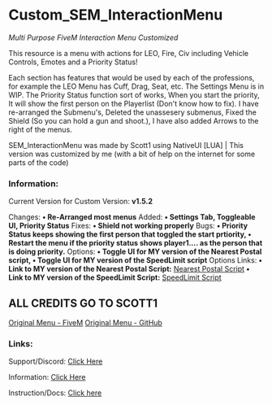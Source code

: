 # Custom_SEM_InteractionMenu
*Multi Purpose FiveM Interaction Menu Customized*

This resource is a menu with actions for LEO, Fire, Civ including Vehicle Controls, Emotes and a Priority Status!

Each section has features that would be used by each of the professions, for example the LEO Menu has Cuff, Drag, Seat, etc.
The Settings Menu is in WIP. The Priority Status function sort of works, When you start the priority, It will show the first person on the Playerlist (Don't know how to fix).
I have re-arranged the Submenu's, Deleted the unassesery submenus, Fixed the Shield (So you can hold a gun and shoot.), I have also added Arrows to the right of the menus.

SEM_InteractionMenu was made by Scott1 using NativeUI [LUA] | This version was customized by me (with a bit of help on the internet for some parts of the code)


### Information:
Current Version for Custom Version: **v1.5.2**

Changes: **• Re-Arranged most menus**
Added: **• Settings Tab, Toggleable UI, Priority Status**
Fixes: **• Shield not working properly**
Bugs: **• Priority Status keeps showing the first person that toggled the start prtiority, • Restart the menu if the priority status shows player1.... as the person that is doing priority.**
Options: **• Toggle UI for MY version of the Nearest Postal script, • Toggle UI for MY version of the SpeedLimit script**
Options Links:
**• Link to MY version of the Nearest Postal Script:** [Nearest Postal Script](https://github.com/GoldenTCode/Custom-Nearest-Postal-Script)
**• Link to MY version of the SpeedLimit Script:** [SpeedLimit Script](https://github.com/GoldenTCode/Custom_Posted_Speed_Limit)


## ALL CREDITS GO TO SCOTT1
[Original Menu - FiveM](https://forum.cfx.re/t/release-interactionmenu/912635)
[Original Menu - GitHub](https://github.com/Sc0ttM/SEM_InteractionMenu)

### Links:

Support/Discord: [Click Here](https://semdevelopment.com/discord)

Information: [Click Here](https://semdevelopment.com/releases/interactionmenu)

Instruction/Docs: [Click here](https://docs.semdevelopment.com/fivem/interactionmenu)
